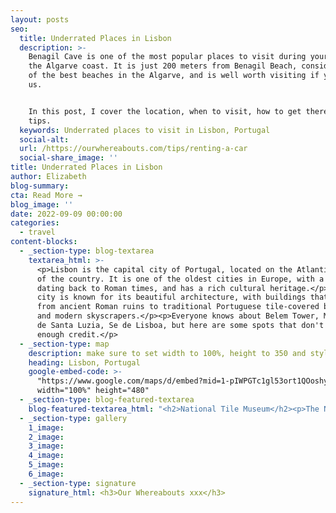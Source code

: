 ```yaml
---
layout: posts
seo:
  title: Underrated Places in Lisbon
  description: >-
    Benagil Cave is one of the most popular places to visit during your trip to
    the Algarve coast. It is just 200 meters from Benagil Beach, considered one
    of the best beaches in the Algarve, and is well worth visiting if you ask
    us.


    In this post, I cover the location, when to visit, how to get there, and
    tips.
  keywords: Underrated places to visit in Lisbon, Portugal
  social-alt:
  url: /https://ourwhereabouts.com/tips/renting-a-car
  social-share_image: ''
title: Underrated Places in Lisbon
author: Elizabeth
blog-summary:
cta: Read More →
blog_image: ''
date: 2022-09-09 00:00:00
categories:
  - travel
content-blocks:
  - _section-type: blog-textarea
    textarea_html: >-
      <p>Lisbon is the capital city of Portugal, located on the Atlantic coast
      of the country. It is one of the oldest cities in Europe, with a history
      dating back to Roman times, and has a rich cultural heritage.</p><p>The
      city is known for its beautiful architecture, with buildings that range
      from ancient Roman ruins to traditional Portuguese tile-covered buildings
      and modern skyscrapers.</p><p>Everyone knows about Belem Tower, Miradouro
      de Santa Luzia, Se de Lisboa, but here are some spots that don't get
      enough credit.</p>
  - _section-type: map
    description: make sure to set width to 100%, height to 350 and style to border 2
    heading: Lisbon, Portugal
    google-embed-code: >-
      "https://www.google.com/maps/d/embed?mid=1-pIWPGTc1gl53ort1QOoshyD1WYVBLE&ehbc=2E312F"
      width="100%" height="480"
  - _section-type: blog-featured-textarea
    blog-featured-textarea_html: "<h2>National Tile Museum</h2><p>The National Tile Museum, also known as the Museu Nacional do Azulejo in Portuguese, is a museum in Lisbon, Portugal that is dedicated to showcasing the history and art of Portuguese tiles. The museum is located in a former convent, the Madre de Deus Convent, which was founded in the 16th century.</p><p><br /><strong>•Entrance fee: </strong>5€<br /><strong>•Opening hours: </strong>Tuesday to Sunday from 10 am - 6 pm</p><p>\_</p><h2>Carmo Convent ruins</h2><p>The Carmo Convent ruins, also known as the Convento da Ordem do Carmo, are the remains of a Gothic church and convent that were destroyed in the 1755 Lisbon earthquake. The ruins are located in the Chiado neighborhood of Lisbon, Portugal and are a popular tourist attraction.</p><p><strong>•Entrance fee: </strong>5€<br /><strong>•Opening hours: </strong>Monday to Saturday from 10 am - 7 pm</p><p>\_</p><h2>LX Factory</h2><p>LX Factory is a cultural and creative hub located in the Alcântara neighborhood of Lisbon, Portugal. The complex is housed in a former industrial site and has been transformed into a space for artists, designers, and entrepreneurs to showcase their work and engage with the community.</p><p><strong>•Entrance fee: </strong>Free.<br /><strong>•Opening hours: </strong>Daily.</p><p>\_</p><h2>Ler Devagar Bookstore at LX Factory</h2><p>Ler Devagar is a bookstore located in the LX Factory complex in Lisbon, Portugal. The bookstore is housed in a large industrial building and is known for its unique and eclectic design.</p><p><strong>•Entrance fee:</strong> Free.<br />•<strong>Opening hours:</strong> Mon-Wed 10 am-10 pm | Thu-Sat 10 am-12 am | Sun 10 am-9 pm.</p><p>\_</p><h2>Livraria Bertrand</h2><p>Livraria Bertrand is a historic bookstore located in Lisbon, Portugal, and is considered to be one of the oldest bookstores in the world still in operation. The bookstore was founded in 1732 and has been in continuous operation ever since. The Livraria Bertrand store in Lisbon is located in the Chiado neighborhood and is housed in a beautiful 18th-century building. The bookstore has a wide selection of books in multiple languages and the store's interior is beautifully decorated.</p><p><strong>•Entrance fee: </strong>Free.<br /><strong>•Opening hours:&nbsp;</strong>Monday - Saturday from 9 am to 10 pm | Sunday 11 am to 8 pm</p><p>\_</p><h2>Miradouro da Graça</h2><p>Miradouro da Graça is a popular viewpoint located in the Graça neighborhood of Lisbon, Portugal. The viewpoint offers stunning panoramic views of the city, including the historic Alfama neighborhood, the Tagus River, and the São Jorge Castle.</p><p><strong>•Entrance fee:</strong> Free.<br /><strong>•Opening hours: </strong>Daily.</p><p>\_</p><h2>Jerónimos Monastery</h2><p>The Jerónimos Monastery, also known as the Hieronymites Monastery, is a UNESCO World Heritage Site located in the Belém neighborhood of Lisbon, Portugal. The monastery is one of the most important examples of Manueline architecture, a style that was popular in Portugal in the 16th century.</p><p><strong>•Entrance fee:</strong> 10€.<br /><strong>•Opening hours: </strong>Tuesday - Sunday 10 am - 5 pm.</p><p>\_</p><h2>25 de Abril Bridge</h2><p>The 25 de Abril Bridge, also known as the Ponte 25 de Abril, is a suspension bridge that spans the Tagus River in Lisbon, Portugal. The bridge is one of the most iconic landmarks in Lisbon and is a popular destination for tourists and locals alike. The bridge is similar in design to the Golden Gate Bridge in San Francisco, and its red color is also reminiscent of the famous American landmark. The bridge is 2.3 kilometers long and has two levels, with cars and trucks on the top level and trains on the bottom level.</p><p><strong>•Entrance fee:</strong> Free.<br /><strong>•Opening hours: </strong>Daily.</p>"
  - _section-type: gallery
    1_image:
    2_image:
    3_image:
    4_image:
    5_image:
    6_image:
  - _section-type: signature
    signature_html: <h3>Our Whereabouts xxx</h3>
---
```


